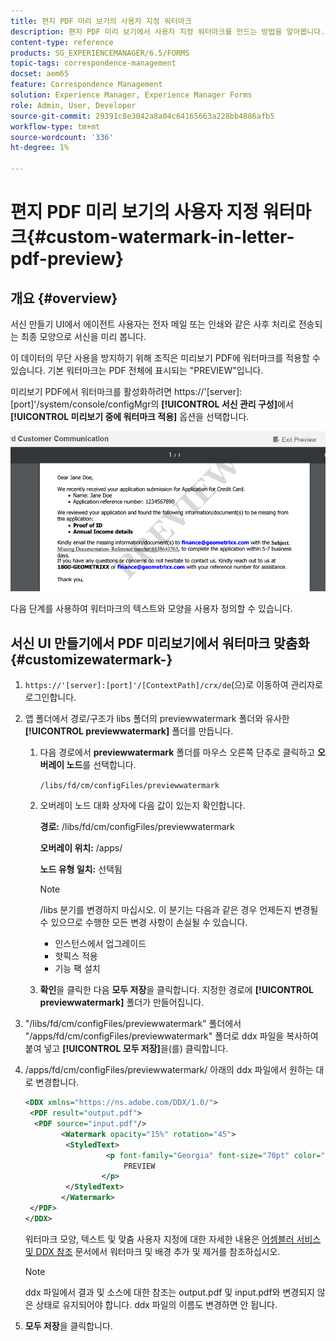 ```yaml
---
title: 편지 PDF 미리 보기의 사용자 지정 워터마크
description: 편지 PDF 미리 보기에서 사용자 지정 워터마크를 만드는 방법을 알아봅니다.
content-type: reference
products: SG_EXPERIENCEMANAGER/6.5/FORMS
topic-tags: correspondence-management
docset: aem65
feature: Correspondence Management
solution: Experience Manager, Experience Manager Forms
role: Admin, User, Developer
source-git-commit: 29391c8e3042a8a04c64165663a228bb4886afb5
workflow-type: tm+mt
source-wordcount: '336'
ht-degree: 1%

---
```


# 편지 PDF 미리 보기의 사용자 지정 워터마크{#custom-watermark-in-letter-pdf-preview}

## 개요 {#overview}

서신 만들기 UI에서 에이전트 사용자는 전자 메일 또는 인쇄와 같은 사후 처리로 전송되는 최종 모양으로 서신을 미리 봅니다.

이 데이터의 무단 사용을 방지하기 위해 조직은 미리보기 PDF에 워터마크를 적용할 수 있습니다. 기본 워터마크는 PDF 전체에 표시되는 &quot;PREVIEW&quot;입니다.

미리보기 PDF에서 워터마크를 활성화하려면 https://&#39;[server]:[port]&#39;/system/console/configMgr의 **[!UICONTROL 서신 관리 구성]**&#x200B;에서 **[!UICONTROL 미리보기 중에 워터마크 적용]** 옵션을 선택합니다.

![기본 워터마크](assets/default-watermark.png)

다음 단계를 사용하여 워터마크의 텍스트와 모양을 사용자 정의할 수 있습니다.

## 서신 UI 만들기에서 PDF 미리보기에서 워터마크 맞춤화 {#customizewatermark-}

1. `https://'[server]:[port]'/[ContextPath]/crx/de`(으)로 이동하여 관리자로 로그인합니다.
1. 앱 폴더에서 경로/구조가 libs 폴더의 previewwatermark 폴더와 유사한 **[!UICONTROL previewwatermark]** 폴더를 만듭니다.

   1. 다음 경로에서 **previewwatermark** 폴더를 마우스 오른쪽 단추로 클릭하고 **오버레이 노드**&#x200B;를 선택합니다.

      `/libs/fd/cm/configFiles/previewwatermark`

   1. 오버레이 노드 대화 상자에 다음 값이 있는지 확인합니다.

      **경로:** /libs/fd/cm/configFiles/previewwatermark

      **오버레이 위치:** /apps/

      **노드 유형 일치:** 선택됨

      >[!NOTE]
      >
      >/libs 분기를 변경하지 마십시오. 이 분기는 다음과 같은 경우 언제든지 변경될 수 있으므로 수행한 모든 변경 사항이 손실될 수 있습니다.
      >
      >    
      >    
      >    * 인스턴스에서 업그레이드
      >    * 핫픽스 적용
      >    * 기능 팩 설치
      >    
      >

   1. **확인**&#x200B;을 클릭한 다음 **모두 저장**&#x200B;을 클릭합니다. 지정한 경로에 **[!UICONTROL previewwatermark]** 폴더가 만들어집니다.

1. &quot;/libs/fd/cm/configFiles/previewwatermark&quot; 폴더에서 &quot;/apps/fd/cm/configFiles/previewwatermark&quot; 폴더로 ddx 파일을 복사하여 붙여 넣고 **[!UICONTROL 모두 저장]**&#x200B;을(를) 클릭합니다.
1. /apps/fd/cm/configFiles/previewwatermark/ 아래의 ddx 파일에서 원하는 대로 변경합니다.

   ```xml
   <DDX xmlns="https://ns.adobe.com/DDX/1.0/">
    <PDF result="output.pdf">
     <PDF source="input.pdf"/>
           <Watermark opacity="15%" rotation="45">
            <StyledText>
                     <p font-family="Georgia" font-size="70pt" color="black" font-weight="bold">
                         PREVIEW
                    </p>
            </StyledText>
           </Watermark>
    </PDF>
   </DDX>
   ```

   워터마크 모양, 텍스트 및 맞춤 사용자 지정에 대한 자세한 내용은 [어셈블러 서비스 및 DDX 참조](https://help.adobe.com/en_US/livecycle/11.0/ddxRef.pdf) 문서에서 워터마크 및 배경 추가 및 제거를 참조하십시오.

   >[!NOTE]
   >
   >ddx 파일에서 결과 및 소스에 대한 참조는 output.pdf 및 input.pdf와 변경되지 않은 상태로 유지되어야 합니다. ddx 파일의 이름도 변경하면 안 됩니다.

1. **모두 저장**&#x200B;을 클릭합니다.
